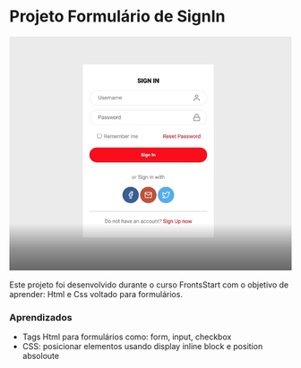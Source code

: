 # Projeto Formulário de SignIn	
![Projeto  Preview](https://github.com/AlessandroGJr/signinform/blob/master/ASSETS/asdadas.PNG?raw=true)

Este projeto foi desenvolvido durante o curso FrontsStart com o objetivo de aprender: Html e Css voltado para formulários.

### Aprendizados
- Tags  Html para formulários como: form, input, checkbox
- CSS: posicionar elementos usando display inline block e position absoloute